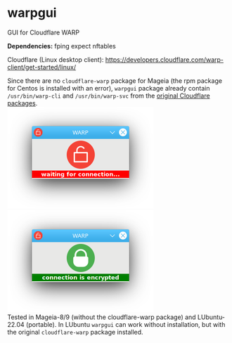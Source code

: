 # warpgui
GUI for Cloudflare WARP

**Dependencies:** fping expect nftables

Cloudflare (Linux desktop client): https://developers.cloudflare.com/warp-client/get-started/linux/

Since there are no `cloudflare-warp` package for Mageia (the rpm package for Centos is installed with an error), `warpgui` package already contain `/usr/bin/warp-cli` and `/usr/bin/warp-svc` from the [original Cloudflare packages](https://pkg.cloudflareclient.com/packages/cloudflare-warp).  
![](https://github.com/AKotov-dev/warpgui/blob/main/ScreenShots/warpgui-1.png) ![](https://github.com/AKotov-dev/warpgui/blob/main/ScreenShots/warpgui-2.png)  
Tested in Mageia-8/9 (without the cloudflare-warp package) and LUbuntu-22.04 (portable). In LUbuntu `warpgui` can work without installation, but with the original `cloudflare-warp` package installed.
